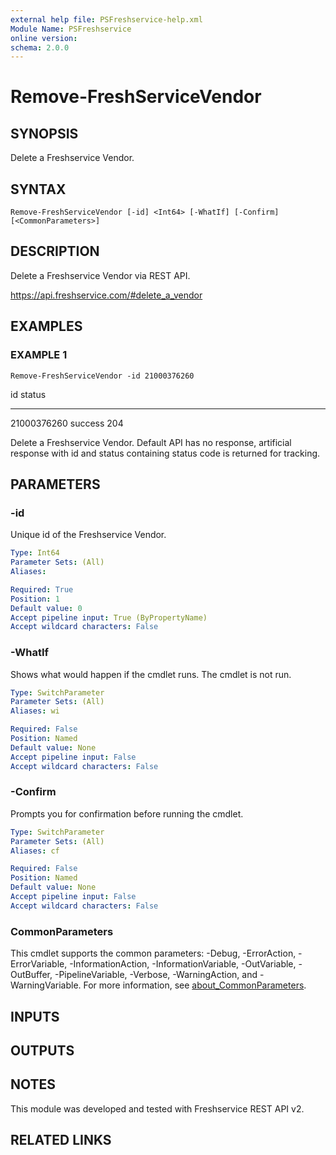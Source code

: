 ```yaml
---
external help file: PSFreshservice-help.xml
Module Name: PSFreshservice
online version:
schema: 2.0.0
---
```


# Remove-FreshServiceVendor

## SYNOPSIS
Delete a Freshservice Vendor.

## SYNTAX

```
Remove-FreshServiceVendor [-id] <Int64> [-WhatIf] [-Confirm] [<CommonParameters>]
```

## DESCRIPTION
Delete a Freshservice Vendor via REST API.

https://api.freshservice.com/#delete_a_vendor

## EXAMPLES

### EXAMPLE 1
```
Remove-FreshServiceVendor -id 21000376260
```

id status
-- ------
21000376260 success 204

Delete a Freshservice Vendor.
Default API has no response, artificial response with id and
status containing status code is returned for tracking.

## PARAMETERS

### -id
Unique id of the Freshservice Vendor.

```yaml
Type: Int64
Parameter Sets: (All)
Aliases:

Required: True
Position: 1
Default value: 0
Accept pipeline input: True (ByPropertyName)
Accept wildcard characters: False
```

### -WhatIf
Shows what would happen if the cmdlet runs.
The cmdlet is not run.

```yaml
Type: SwitchParameter
Parameter Sets: (All)
Aliases: wi

Required: False
Position: Named
Default value: None
Accept pipeline input: False
Accept wildcard characters: False
```

### -Confirm
Prompts you for confirmation before running the cmdlet.

```yaml
Type: SwitchParameter
Parameter Sets: (All)
Aliases: cf

Required: False
Position: Named
Default value: None
Accept pipeline input: False
Accept wildcard characters: False
```

### CommonParameters
This cmdlet supports the common parameters: -Debug, -ErrorAction, -ErrorVariable, -InformationAction, -InformationVariable, -OutVariable, -OutBuffer, -PipelineVariable, -Verbose, -WarningAction, and -WarningVariable. For more information, see [about_CommonParameters](http://go.microsoft.com/fwlink/?LinkID=113216).

## INPUTS

## OUTPUTS

## NOTES
This module was developed and tested with Freshservice REST API v2.

## RELATED LINKS
